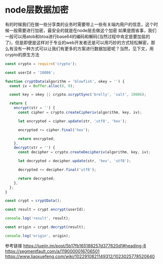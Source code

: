# node层数据加密

有的时候我们在做一些分享类的业务时需要带上一些有关端内用户的信息，这个时候一般需要进行加密，最安全的就是在node层去做这个加密
如果是图省事，我们一般可以用atob和btoa进行base64的编码和解码(当然过程中肯定是要加盐的了)，但是即便是这样对于专业的web开发者还是可以用巧妙的方式轻松解密，那么有没有一种方式可以让我们有更多的方案进行数据加密呢？当然，见下文，用crypto的原生方法

```js
const crypto = require('crypto');

const userId = '10086';

function cryptData(algorithm = 'blowfish', okey = '') {
  const iv = Buffer.alloc(8, 0);

  const key = okey || crypto.scryptSync('brelly', 'salt', 10086);

  return {
    encrypt(str = '') {
      const cipher = crypto.createCipheriv(algorithm, key, iv);

      let encrypted = cipher.update(str, 'utf8', 'hex');

      encrypted += cipher.final('hex');

      return encrypted;
    },
    decrypt(str = '') {
      const decipher = crypto.createDecipheriv(algorithm, key, iv);

      let decrypted = decipher.update(str, 'hex', 'utf8');

      decrypted += decipher.final('utf8');

      return decrypted;
    },
  };
}

const crypt = cryptData();

const result = crypt.encrypt(userId);

console.log('result', result);

const origin = crypt.decrypt(result);

console.log('origin', origin);


```


参考链接
https://juejin.im/post/5b17fb165188257d377620d1#heading-8
https://segmentfault.com/a/1190000016706501
https://www.liaoxuefeng.com/wiki/1022910821149312/1023025778520640